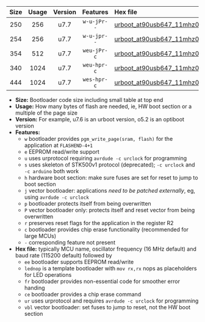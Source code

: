 |Size|Usage|Version|Features|Hex file|
|:-:|:-:|:-:|:-:|:--|
|250|256|u7.7|`w-u-jPr--`|[urboot_at90usb647_11mhz0592_460800bps_lednop_ur_vbl.hex](https://raw.githubusercontent.com/stefanrueger/urboot.hex/main/mcus/at90usb647/fcpu_11mhz0592/460800_bps/urboot_at90usb647_11mhz0592_460800bps_lednop_ur_vbl.hex)|
|254|256|u7.7|`w-u-jpr--`|[urboot_at90usb647_11mhz0592_460800bps_lednop_fr_ur_vbl.hex](https://raw.githubusercontent.com/stefanrueger/urboot.hex/main/mcus/at90usb647/fcpu_11mhz0592/460800_bps/urboot_at90usb647_11mhz0592_460800bps_lednop_fr_ur_vbl.hex)|
|354|512|u7.7|`weu-jPr-c`|[urboot_at90usb647_11mhz0592_460800bps_ee_lednop_fr_ce_ur_vbl.hex](https://raw.githubusercontent.com/stefanrueger/urboot.hex/main/mcus/at90usb647/fcpu_11mhz0592/460800_bps/urboot_at90usb647_11mhz0592_460800bps_ee_lednop_fr_ce_ur_vbl.hex)|
|340|1024|u7.7|`weu-hpr-c`|[urboot_at90usb647_11mhz0592_460800bps_ee_lednop_fr_ce_ur.hex](https://raw.githubusercontent.com/stefanrueger/urboot.hex/main/mcus/at90usb647/fcpu_11mhz0592/460800_bps/urboot_at90usb647_11mhz0592_460800bps_ee_lednop_fr_ce_ur.hex)|
|444|1024|u7.7|`wes-hpr-c`|[urboot_at90usb647_11mhz0592_460800bps_ee_lednop_fr_ce.hex](https://raw.githubusercontent.com/stefanrueger/urboot.hex/main/mcus/at90usb647/fcpu_11mhz0592/460800_bps/urboot_at90usb647_11mhz0592_460800bps_ee_lednop_fr_ce.hex)|

- **Size:** Bootloader code size including small table at top end
- **Usage:** How many bytes of flash are needed, ie, HW boot section or a multiple of the page size
- **Version:** For example, u7.6 is an urboot version, o5.2 is an optiboot version
- **Features:**
  + `w` bootloader provides `pgm_write_page(sram, flash)` for the application at `FLASHEND-4+1`
  + `e` EEPROM read/write support
  + `u` uses urprotocol requiring `avrdude -c urclock` for programming
  + `s` uses skeleton of STK500v1 protocol (deprecated); `-c urclock` and `-c arduino` both work
  + `h` hardware boot section: make sure fuses are set for reset to jump to boot section
  + `j` vector bootloader: applications *need to be patched externally*, eg, using `avrdude -c urclock`
  + `p` bootloader protects itself from being overwritten
  + `P` vector bootloader only: protects itself and reset vector from being overwritten
  + `r` preserves reset flags for the application in the register R2
  + `c` bootloader provides chip erase functionality (recommended for large MCUs)
  + `-` corresponding feature not present
- **Hex file:** typically MCU name, oscillator frequency (16 MHz default) and baud rate (115200 default) followed by
  + `ee` bootloader supports EEPROM read/write
  + `lednop` is a template bootloader with `mov rx,rx` nops as placeholders for LED operations
  + `fr` bootloader provides non-essential code for smoother error handing
  + `ce` bootloader provides a chip erase command
  + `ur` uses urprotocol and requires `avrdude -c urclock` for programming
  + `vbl` vector bootloader: set fuses to jump to reset, not the HW boot section
